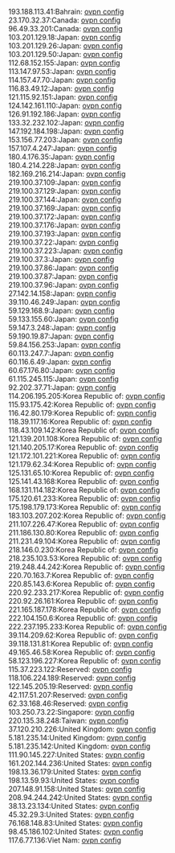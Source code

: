 193.188.113.41:Bahrain: [ovpn config](vpn/193_188_113_41.ovpn)  
23.170.32.37:Canada: [ovpn config](vpn/23_170_32_37.ovpn)  
96.49.33.201:Canada: [ovpn config](vpn/96_49_33_201.ovpn)  
103.201.129.18:Japan: [ovpn config](vpn/103_201_129_18.ovpn)  
103.201.129.26:Japan: [ovpn config](vpn/103_201_129_26.ovpn)  
103.201.129.50:Japan: [ovpn config](vpn/103_201_129_50.ovpn)  
112.68.152.155:Japan: [ovpn config](vpn/112_68_152_155.ovpn)  
113.147.97.53:Japan: [ovpn config](vpn/113_147_97_53.ovpn)  
114.157.47.70:Japan: [ovpn config](vpn/114_157_47_70.ovpn)  
116.83.49.12:Japan: [ovpn config](vpn/116_83_49_12.ovpn)  
121.115.92.151:Japan: [ovpn config](vpn/121_115_92_151.ovpn)  
124.142.161.110:Japan: [ovpn config](vpn/124_142_161_110.ovpn)  
126.91.192.186:Japan: [ovpn config](vpn/126_91_192_186.ovpn)  
133.32.232.102:Japan: [ovpn config](vpn/133_32_232_102.ovpn)  
147.192.184.198:Japan: [ovpn config](vpn/147_192_184_198.ovpn)  
153.156.77.203:Japan: [ovpn config](vpn/153_156_77_203.ovpn)  
157.107.4.247:Japan: [ovpn config](vpn/157_107_4_247.ovpn)  
180.4.176.35:Japan: [ovpn config](vpn/180_4_176_35.ovpn)  
180.4.214.228:Japan: [ovpn config](vpn/180_4_214_228.ovpn)  
182.169.216.214:Japan: [ovpn config](vpn/182_169_216_214.ovpn)  
219.100.37.109:Japan: [ovpn config](vpn/219_100_37_109.ovpn)  
219.100.37.129:Japan: [ovpn config](vpn/219_100_37_129.ovpn)  
219.100.37.144:Japan: [ovpn config](vpn/219_100_37_144.ovpn)  
219.100.37.169:Japan: [ovpn config](vpn/219_100_37_169.ovpn)  
219.100.37.172:Japan: [ovpn config](vpn/219_100_37_172.ovpn)  
219.100.37.176:Japan: [ovpn config](vpn/219_100_37_176.ovpn)  
219.100.37.193:Japan: [ovpn config](vpn/219_100_37_193.ovpn)  
219.100.37.22:Japan: [ovpn config](vpn/219_100_37_22.ovpn)  
219.100.37.223:Japan: [ovpn config](vpn/219_100_37_223.ovpn)  
219.100.37.3:Japan: [ovpn config](vpn/219_100_37_3.ovpn)  
219.100.37.86:Japan: [ovpn config](vpn/219_100_37_86.ovpn)  
219.100.37.87:Japan: [ovpn config](vpn/219_100_37_87.ovpn)  
219.100.37.96:Japan: [ovpn config](vpn/219_100_37_96.ovpn)  
27.142.14.158:Japan: [ovpn config](vpn/27_142_14_158.ovpn)  
39.110.46.249:Japan: [ovpn config](vpn/39_110_46_249.ovpn)  
59.129.168.9:Japan: [ovpn config](vpn/59_129_168_9.ovpn)  
59.133.155.60:Japan: [ovpn config](vpn/59_133_155_60.ovpn)  
59.147.3.248:Japan: [ovpn config](vpn/59_147_3_248.ovpn)  
59.190.19.87:Japan: [ovpn config](vpn/59_190_19_87.ovpn)  
59.84.156.253:Japan: [ovpn config](vpn/59_84_156_253.ovpn)  
60.113.247.7:Japan: [ovpn config](vpn/60_113_247_7.ovpn)  
60.116.6.49:Japan: [ovpn config](vpn/60_116_6_49.ovpn)  
60.67.176.80:Japan: [ovpn config](vpn/60_67_176_80.ovpn)  
61.115.245.115:Japan: [ovpn config](vpn/61_115_245_115.ovpn)  
92.202.37.71:Japan: [ovpn config](vpn/92_202_37_71.ovpn)  
114.206.195.205:Korea Republic of: [ovpn config](vpn/114_206_195_205.ovpn)  
115.93.175.42:Korea Republic of: [ovpn config](vpn/115_93_175_42.ovpn)  
116.42.80.179:Korea Republic of: [ovpn config](vpn/116_42_80_179.ovpn)  
118.39.117.16:Korea Republic of: [ovpn config](vpn/118_39_117_16.ovpn)  
118.43.109.142:Korea Republic of: [ovpn config](vpn/118_43_109_142.ovpn)  
121.139.201.108:Korea Republic of: [ovpn config](vpn/121_139_201_108.ovpn)  
121.140.205.17:Korea Republic of: [ovpn config](vpn/121_140_205_17.ovpn)  
121.172.101.221:Korea Republic of: [ovpn config](vpn/121_172_101_221.ovpn)  
121.179.62.34:Korea Republic of: [ovpn config](vpn/121_179_62_34.ovpn)  
125.131.65.10:Korea Republic of: [ovpn config](vpn/125_131_65_10.ovpn)  
125.141.43.168:Korea Republic of: [ovpn config](vpn/125_141_43_168.ovpn)  
168.131.114.182:Korea Republic of: [ovpn config](vpn/168_131_114_182.ovpn)  
175.120.61.233:Korea Republic of: [ovpn config](vpn/175_120_61_233.ovpn)  
175.198.179.173:Korea Republic of: [ovpn config](vpn/175_198_179_173.ovpn)  
183.103.207.202:Korea Republic of: [ovpn config](vpn/183_103_207_202.ovpn)  
211.107.226.47:Korea Republic of: [ovpn config](vpn/211_107_226_47.ovpn)  
211.186.130.80:Korea Republic of: [ovpn config](vpn/211_186_130_80.ovpn)  
211.231.49.104:Korea Republic of: [ovpn config](vpn/211_231_49_104.ovpn)  
218.146.0.230:Korea Republic of: [ovpn config](vpn/218_146_0_230.ovpn)  
218.235.103.53:Korea Republic of: [ovpn config](vpn/218_235_103_53.ovpn)  
219.248.44.242:Korea Republic of: [ovpn config](vpn/219_248_44_242.ovpn)  
220.70.163.7:Korea Republic of: [ovpn config](vpn/220_70_163_7.ovpn)  
220.85.143.6:Korea Republic of: [ovpn config](vpn/220_85_143_6.ovpn)  
220.92.233.217:Korea Republic of: [ovpn config](vpn/220_92_233_217.ovpn)  
220.92.26.161:Korea Republic of: [ovpn config](vpn/220_92_26_161.ovpn)  
221.165.187.178:Korea Republic of: [ovpn config](vpn/221_165_187_178.ovpn)  
222.104.150.6:Korea Republic of: [ovpn config](vpn/222_104_150_6.ovpn)  
222.237.195.233:Korea Republic of: [ovpn config](vpn/222_237_195_233.ovpn)  
39.114.209.62:Korea Republic of: [ovpn config](vpn/39_114_209_62.ovpn)  
39.118.131.81:Korea Republic of: [ovpn config](vpn/39_118_131_81.ovpn)  
49.165.46.58:Korea Republic of: [ovpn config](vpn/49_165_46_58.ovpn)  
58.123.196.227:Korea Republic of: [ovpn config](vpn/58_123_196_227.ovpn)  
115.37.223.122:Reserved: [ovpn config](vpn/115_37_223_122.ovpn)  
118.106.224.189:Reserved: [ovpn config](vpn/118_106_224_189.ovpn)  
122.145.205.19:Reserved: [ovpn config](vpn/122_145_205_19.ovpn)  
42.117.51.207:Reserved: [ovpn config](vpn/42_117_51_207.ovpn)  
62.33.168.46:Reserved: [ovpn config](vpn/62_33_168_46.ovpn)  
103.250.73.22:Singapore: [ovpn config](vpn/103_250_73_22.ovpn)  
220.135.38.248:Taiwan: [ovpn config](vpn/220_135_38_248.ovpn)  
37.120.210.226:United Kingdom: [ovpn config](vpn/37_120_210_226.ovpn)  
5.181.235.14:United Kingdom: [ovpn config](vpn/5_181_235_14.ovpn)  
5.181.235.142:United Kingdom: [ovpn config](vpn/5_181_235_142.ovpn)  
111.90.145.227:United States: [ovpn config](vpn/111_90_145_227.ovpn)  
161.202.144.236:United States: [ovpn config](vpn/161_202_144_236.ovpn)  
198.13.36.179:United States: [ovpn config](vpn/198_13_36_179.ovpn)  
198.13.59.93:United States: [ovpn config](vpn/198_13_59_93.ovpn)  
207.148.91.158:United States: [ovpn config](vpn/207_148_91_158.ovpn)  
208.94.244.242:United States: [ovpn config](vpn/208_94_244_242.ovpn)  
38.13.23.134:United States: [ovpn config](vpn/38_13_23_134.ovpn)  
45.32.29.3:United States: [ovpn config](vpn/45_32_29_3.ovpn)  
76.168.148.83:United States: [ovpn config](vpn/76_168_148_83.ovpn)  
98.45.186.102:United States: [ovpn config](vpn/98_45_186_102.ovpn)  
117.6.77.136:Viet Nam: [ovpn config](vpn/117_6_77_136.ovpn)  
